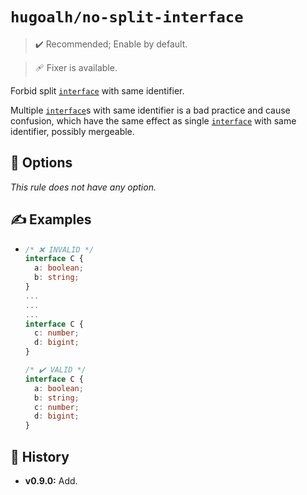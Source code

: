 # `hugoalh/no-split-interface`

> ✔️ Recommended; Enable by default.

> 🩹 Fixer is available.

Forbid split [`interface`][typescript-interface] with same identifier.

Multiple [`interface`][typescript-interface]s with same identifier is a bad practice and cause confusion, which have the same effect as single [`interface`][typescript-interface] with same identifier, possibly mergeable.

## 🔧 Options

*This rule does not have any option.*

## ✍️ Examples

- ```ts
  /* ❌ INVALID */
  interface C {
    a: boolean;
    b: string;
  }
  ...
  ...
  ...
  interface C {
    c: number;
    d: bigint;
  }

  /* ✔️ VALID */
  interface C {
    a: boolean;
    b: string;
    c: number;
    d: bigint;
  }
  ```

## 📜 History

- **v0.9.0:** Add.

[typescript-interface]: https://www.typescriptlang.org/docs/handbook/2/everyday-types.html#interfaces
